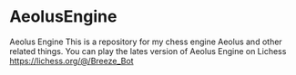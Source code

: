 # AeolusEngine
Aeolus Engine
This is a repository for my chess engine Aeolus and other related things.
You can play the lates version of Aeolus Engine on Lichess https://lichess.org/@/Breeze_Bot
